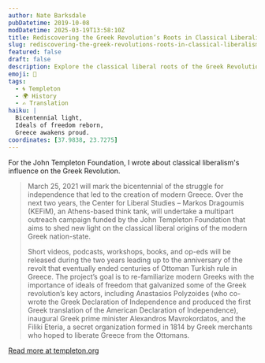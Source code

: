 ```yaml
---
author: Nate Barksdale
pubDatetime: 2019-10-08
modDatetime: 2025-03-19T13:58:10Z
title: Rediscovering the Greek Revolution’s Roots in Classical Liberalism
slug: rediscovering-the-greek-revolutions-roots-in-classical-liberalism
featured: false
draft: false
description: Explore the classical liberal roots of the Greek Revolution as KEFiM illuminates the ideals that shaped modern Greece through a dynamic bicentennial campaign.
emoji: 📜
tags:
  - 🌀 Templeton
  - 🌍 History
  - ✍️ Translation
haiku: |
  Bicentennial light,  
  Ideals of freedom reborn,  
  Greece awakens proud.
coordinates: [37.9838, 23.7275]
---
```


For the John Templeton Foundation, I wrote about classical liberalism's influence on the Greek Revolution.

> March 25, 2021 will mark the bicentennial of the struggle for independence that led to the creation of modern Greece. Over the next two years, the Center for Liberal Studies – Markos Dragoumis (KEFiM), an Athens-based think tank, will undertake a multipart outreach campaign funded by the John Templeton Foundation that aims to shed new light on the classical liberal origins of the modern Greek nation-state.
>
> Short videos, podcasts, workshops, books, and op-eds will be released during the two years leading up to the anniversary of the revolt that eventually ended centuries of Ottoman Turkish rule in Greece. The project’s goal is to re-familiarize modern Greeks with the importance of ideals of freedom that galvanized some of the Greek revolution’s key actors, including Anastasios Polyzoides (who co-wrote the Greek Declaration of Independence and produced the first Greek translation of the American Declaration of Independence), inaugural Greek prime minister Alexandros Mavrokordatos, and the Filiki Eteria, a secret organization formed in 1814 by Greek merchants who hoped to liberate Greece from the Ottomans.

[Read more at templeton.org](https://www.templeton.org/news/rediscovering-the-greek-revolutions-roots-in-classical-liberalism)
